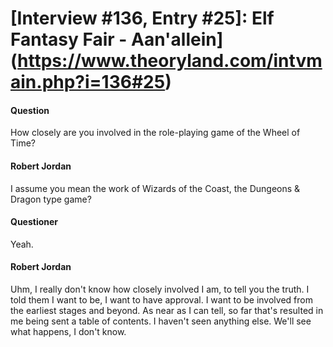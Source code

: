 # [Interview #136, Entry #25]: Elf Fantasy Fair - Aan'allein](https://www.theoryland.com/intvmain.php?i=136#25)

#### Question

How closely are you involved in the role-playing game of the Wheel of Time?

#### Robert Jordan

I assume you mean the work of Wizards of the Coast, the Dungeons & Dragon type game?

#### Questioner

Yeah.

#### Robert Jordan

Uhm, I really don't know how closely involved I am, to tell you the truth. I told them I want to be, I want to have approval. I want to be involved from the earliest stages and beyond. As near as I can tell, so far that's resulted in me being sent a table of contents. I haven't seen anything else. We'll see what happens, I don't know.

